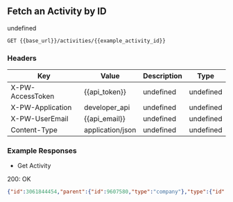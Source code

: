 ## Fetch an Activity by ID

undefined

```GET {{base_url}}/activities/{{example_activity_id}}```

### Headers

Key | Value | Description | Type
--- | --- | --- | ---
X-PW-AccessToken | {{api_token}} | undefined | undefined
X-PW-Application | developer_api | undefined | undefined
X-PW-UserEmail | {{api_email}} | undefined | undefined
Content-Type | application/json | undefined | undefined
### Example Responses

- Get Activity

200: OK
```json
{"id":3061844454,"parent":{"id":9607580,"type":"company"},"type":{"id":190711,"category":"user"},"user_id":137658,"details":"Demo phone call","activity_date":1496710783,"old_value":null,"new_value":null,"date_created":1496710787,"date_modified":1496710783}
```
